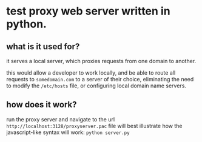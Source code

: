 # test proxy web server written in python.

## what is it used for?
it serves a local server, which proxies requests from one domain to another.

this would allow a developer to work locally, and be able to route all requests
to `somedomain.com` to a server of their choice, eliminating the need to modify
the `/etc/hosts` file, or configuring local domain name servers.


## how does it work?
run the proxy server and navigate to the url `http://localhost:3128/proxyserver.pac`
file will best illustrate how the javascript-like syntax will work:
    `python server.py`
